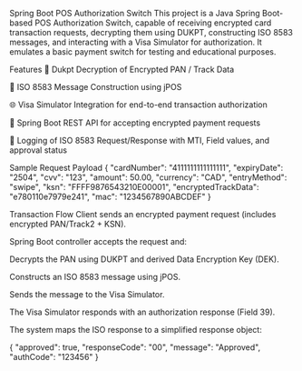 Spring Boot POS Authorization Switch
This project is a Java Spring Boot-based POS Authorization Switch, capable of receiving encrypted card transaction requests, decrypting them using DUKPT, constructing ISO 8583 messages, and interacting with a Visa Simulator for authorization. It emulates a basic payment switch for testing and educational purposes.


Features
🔐 Dukpt Decryption of Encrypted PAN / Track Data

🧾 ISO 8583 Message Construction using jPOS

🌐 Visa Simulator Integration for end-to-end transaction authorization

🚀 Spring Boot REST API for accepting encrypted payment requests

🧪 Logging of ISO 8583 Request/Response with MTI, Field values, and approval status


 Sample Request Payload
 {
  "cardNumber": "4111111111111111",
  "expiryDate": "2504",
  "cvv": "123",
  "amount": 50.00,
  "currency": "CAD",
  "entryMethod": "swipe",
  "ksn": "FFFF9876543210E00001",
  "encryptedTrackData": "e780110e7979e241",
  "mac": "1234567890ABCDEF"
}





Transaction Flow
Client sends an encrypted payment request (includes encrypted PAN/Track2 + KSN).

Spring Boot controller accepts the request and:

Decrypts the PAN using DUKPT and derived Data Encryption Key (DEK).

Constructs an ISO 8583 message using jPOS.

Sends the message to the Visa Simulator.

The Visa Simulator responds with an authorization response (Field 39).

The system maps the ISO response to a simplified response object:



{
  "approved": true,
  "responseCode": "00",
  "message": "Approved",
  "authCode": "123456"
}
